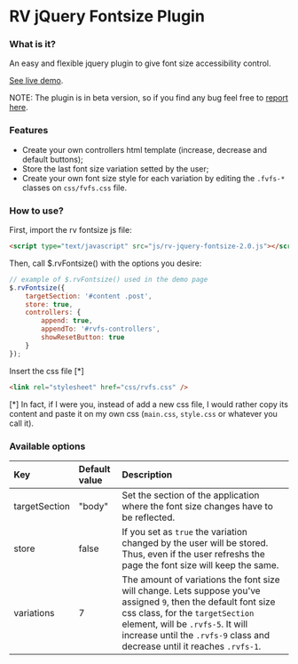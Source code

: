 # RV jQuery Fontsize Plugin

### What is it?
An easy and flexible jquery plugin to give font size accessibility control.

[See live demo](http://www.ramonvictor.com/demo/fontsize/fontsize2.0/).

NOTE: The plugin is in beta version, so if you find any bug feel free to [report here](https://github.com/ramonvictor/rv-jquery-fontsize/issues).

### Features
* Create your own controllers html template (increase, decrease and default buttons);
* Store the last font size variation setted by the user;
* Create your own font size style for each variation by editing the `.fvfs-*` classes on `css/fvfs.css` file.


### How to use?

First, import the rv fontsize js file:
``` html
<script type="text/javascript" src="js/rv-jquery-fontsize-2.0.js"></script>
```

Then, call $.rvFontsize() with the options you desire:

``` js
// example of $.rvFontsize() used in the demo page
$.rvFontsize({
    targetSection: '#content .post',
    store: true,
    controllers: {
        append: true,
        appendTo: '#rvfs-controllers',
        showResetButton: true
    }
}); 
```

Insert the css file [*]
``` html
<link rel="stylesheet" href="css/rvfs.css" />
```
[*] In fact, if I were you, instead of add a new css file, I would rather copy its content and paste it on my own css (`main.css`, `style.css` or whatever you call it).

### Available options

| Key            | Default value           | Description   |
| :------------- | :------------- | :------------ |
| targetSection  | "body"         | Set the section of the application where the font size changes have to be reflected. |
| store          | false          | If you set as `true` the variation changed by the user will be stored. Thus, even if the user refreshs the page the font size will keep the same. |
| variations     | 7         |  The amount of variations the font size will change. Lets suppose  you've assigned `9`, then the default font size css class, for the `targetSection` element, will be `.rvfs-5`. It will increase until the `.rvfs-9` class and decrease until it reaches `.rvfs-1`. |


